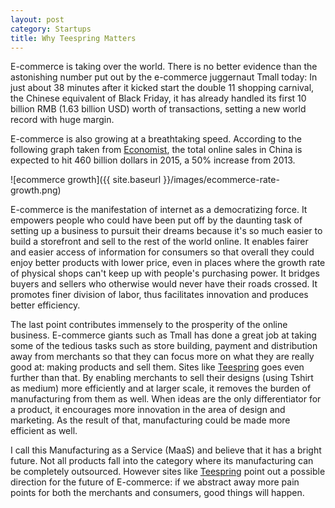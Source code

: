 ```yaml
---
layout: post
category: Startups
title: Why Teespring Matters
---
```


E-commerce is taking over the world. There is no better evidence than
the astonishing number put out by the e-commerce juggernaut Tmall
today: In just about 38 minutes after it kicked start the double 11
shopping carnival, the Chinese equivalent of Black Friday, it has
already handled its first 10 billion RMB (1.63 billion USD) worth of
transactions, setting a new world record with huge margin.

E-commerce is also growing at a breathtaking speed. According to the
following graph taken from [Economist](www.economist.com), the total
online sales in China is expected to hit 460 billion dollars in 2015,
a 50% increase from 2013.

![ecommerce growth]({{ site.baseurl }}/images/ecommerce-rate-growth.png)

E-commerce is the manifestation of internet as a democratizing
force. It empowers people who could have been put off by the daunting
task of setting up a business to pursuit their dreams because it's so
much easier to build a storefront and sell to the rest of the world
online. It enables fairer and easier access of information for
consumers so that overall they could enjoy better products with lower
price, even in places where the growth rate of physical shops can't
keep up with people's purchasing power. It bridges buyers and sellers 
who otherwise would never have their roads crossed. It promotes finer
division of labor, thus facilitates innovation and produces better
efficiency.

The last point contributes immensely to the prosperity of the online
business. E-commerce giants such as Tmall has done a great job at
taking some of the tedious tasks such as store building, payment and
distribution away from merchants so that they can focus more on what
they are really good at: making products and sell them. Sites like
[Teespring](http://www.teespring.com/) goes even further than that. By
enabling merchants to sell their designs (using Tshirt as medium) more
efficiently and at larger scale, it removes the burden of
manufacturing from them as well. When ideas are the only
differentiator for a product, it encourages more innovation in the
area of design and marketing. As the result of that, manufacturing
could be made more efficient as well.

I call this Manufacturing as a Service (MaaS) and believe that it has a
bright future. Not all products fall into the category where its
manufacturing can be completely outsourced. However sites like
[Teespring](http://www.teespring.com/) point out a possible direction
for the future of E-commerce: if we abstract away more pain points for
both the merchants and consumers, good things will happen.
